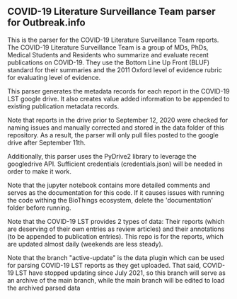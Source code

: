 ## COVID-19 Literature Surveillance Team parser for Outbreak.info

This is the parser for the COVID-19 Literature Surveillance Team reports.  The COVID-19 Literature Surveillance Team is a group of MDs, PhDs, Medical Students and Residents who summarize and evaluate recent publications on COVID-19. They use the Bottom Line Up Front (BLUF) standard for their summaries and the 2011 Oxford level of evidence rubric for evaluating level of evidence.

This parser generates the metadata records for each report in the COVID-19 LST google drive. It also creates value added information to be appended to existing publication metadata records.

Note that reports in the drive prior to September 12, 2020 were checked for naming issues and manually corrected and stored in the data folder of this repository.  As a result, the parser will only pull files posted to the google drive after September 11th.

Additionally, this parser uses the PyDrive2 library to leverage the googledrive API. Sufficient credentials (credentials.json) will be needed in order to make it work.

Note that the jupyter notebook contains more detailed comments and serves as the documentation for this code. If it causes issues with running the code withing the BioThings ecosystem, delete the 'documentation' folder before running.

Note that the COVID-19 LST provides 2 types of data: Their reports (which are deserving of their own entries as review articles) and their annotations (to be appended to publication entries).  This repo is for the reports, which are updated almost daily (weekends are less steady). 

Note that the branch "active-update" is the data plugin which can be used for parsing COVID-19 LST reports as they get uploaded. That said, COVID-19 LST have stopped updating since July 2021, so this branch will serve as an archive of the main branch, while the main branch will be edited to load the archived parsed data
